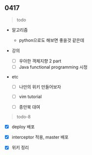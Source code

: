 ## 0417


> todo

- 알고리즘

  - python으로도 해보면 좋을것 같은데
- 강의

  - [ ] 우아한 객체지향 2 part
  - [ ] Java functional programming  시청
  
- etc
  - [ ] 나만의 위키 만들어보자
  - [ ] vim tutorial
  - [ ] 종만북 대여






> todo-8

- [x] deploy 배포
- [x] interceptor 적용, master 배포
- [x] 위키 정리


